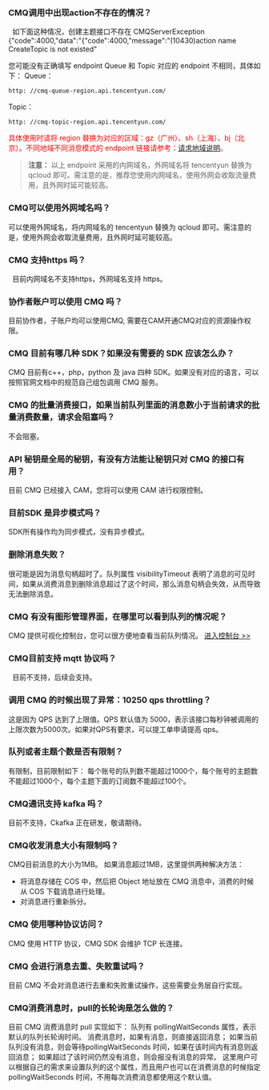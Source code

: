 ### CMQ调用中出现action不存在的情况？
 
如下面这种情况，创建主题接口不存在
CMQServerException {"code":4000,"data":"{\"code\":4000,\"message\":\"(10430)action name CreateTopic is not existed\"

您可能没有正确填写 endpoint
Queue 和 Topic 对应的 endpoint 不相同，具体如下：
Queue：
```
http: //cmq-queue-region.api.tencentyun.com/
```
Topic：
```
http: //cmq-topic-region.api.tencentyun.com/
```
<font style="color:red">具体使用时请将 region 替换为对应的区域：gz（广州）、sh（上海）、bj（北京）。不同地域不同消息模式的 endpoint 链接请参考：[请求地域说明](http://tcecqpoc.fsphere.cn/document/product/406/12667)。
</font>
>**注意：**
>以上 endpoint 采用的内网域名，外网域名将 tencentyun 替换为 qcloud 即可。需注意的是，推荐您使用内网域名，使用外网会收取流量费用，且外网时延可能较高。

### CMQ可以使用外网域名吗？

可以使用外网域名，将内网域名的 tencentyun 替换为 qcloud 即可。需注意的是，使用外网会收取流量费用，且外网时延可能较高。

### CMQ 支持https 吗？
 
目前内网域名不支持https，外网域名支持 https。

### 协作者账户可以使用 CMQ 吗？

目前协作者，子账户均可以使用CMQ, 需要在CAM开通CMQ对应的资源操作权限。

### CMQ 目前有哪几种 SDK？如果没有需要的 SDK 应该怎么办？

CMQ 目前有c++，php，python 及 java 四种 SDK。如果没有对应的语言，可以按照官网文档中的规范自己组包调用 CMQ 服务。

### CMQ 的批量消费接口，如果当前队列里面的消息数小于当前请求的批量消费数量，请求会阻塞吗？

不会阻塞。

### API 秘钥是全局的秘钥，有没有方法能让秘钥只对 CMQ 的接口有用？

目前 CMQ 已经接入 CAM，您将可以使用 CAM 进行权限控制。

### 目前SDK 是异步模式吗？

SDK所有操作均为同步模式，没有异步模式。

### 删除消息失败？

很可能是因为消息句柄超时了。队列属性 visibilityTimeout 
表明了消息的可见时间，如果从消费消息到删除消息超过了这个时间，那么消息句柄会失效，从而导致无法删除消息。

### CMQ 有没有图形管理界面，在哪里可以看到队列的情况呢？

CMQ 提供可视化控制台，您可以很方便地查看当前队列情况。
[进入控制台 >>](http://console.tcecqpoc.fsphere.cn/mq/)

### CMQ目前支持 mqtt 协议吗？
 
目前不支持，后续会支持。

### 调用 CMQ 的时候出现了异常：10250	qps throttling？

这是因为 QPS 达到了上限值。QPS 默认值为 5000，表示该接口每秒钟被调用的上限次数为5000次。如果对QPS有要求，可以提工单申请提高 qps。

### 队列或者主题个数是否有限制？

有限制，目前限制如下：
每个账号的队列数不能超过1000个，每个账号的主题数不能超过1000个，每个主题下面的订阅数不能超过100个。

### CMQ通讯支持 kafka 吗？

目前不支持，Ckafka 正在研发，敬请期待。

### CMQ收发消息大小有限制吗？

CMQ目前消息的大小为1MB。
如果消息超过1MB，这里提供两种解决方法：
- 将消息存储在 COS 中，然后把 Object 地址放在 CMQ 消息中，消费的时候从 COS 下载消息进行处理。
- 对消息进行重新拆分。

### CMQ 使用哪种协议访问？

CMQ 使用 HTTP 协议，CMQ SDK 会维护 TCP 长连接。

### CMQ 会进行消息去重、失败重试吗？

目前 CMQ 不会对消息进行去重和失败重试操作，这些需要业务层自行实现。


### CMQ消费消息时，pull的长轮询是怎么做的？

目前 CMQ 消费消息时 pull 实现如下：
队列有 pollingWaitSeconds 属性，表示默认的队列长轮询时间。
消费消息时，如果有消息，则直接返回消息；
如果当前队列没有消息，则会等待pollingWaitSeconds 时间，如果在该时间内有消息则返回消息；
如果超过了该时间仍然没有消息，则会报没有消息的异常。
这里用户可以根据自己的需求来设置队列的这个属性，而且用户也可以在消费消息的时候指定 pollingWaitSeconds 时间，不用每次消费消息都使用这个默认值。


